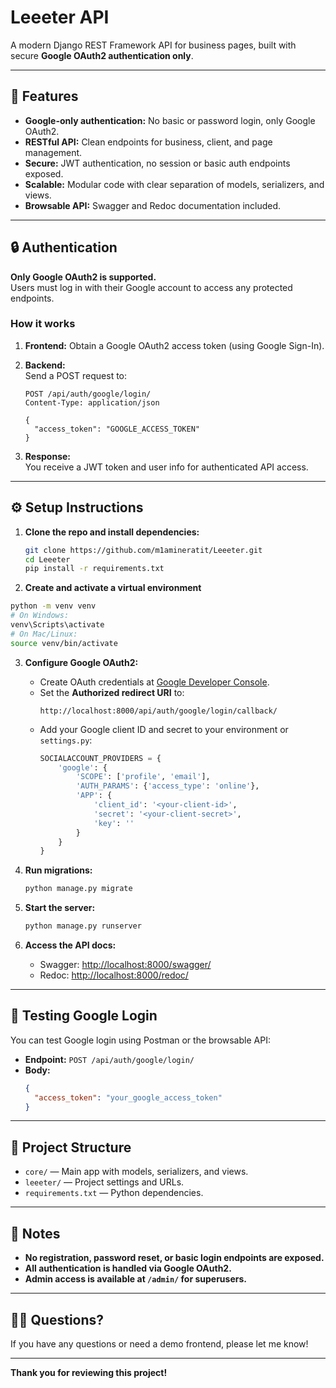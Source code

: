 # Leeeter API

A modern Django REST Framework API for business pages, built with secure **Google OAuth2 authentication only**.

---

## 🚀 Features

- **Google-only authentication:** No basic or password login, only Google OAuth2.
- **RESTful API:** Clean endpoints for business, client, and page management.
- **Secure:** JWT authentication, no session or basic auth endpoints exposed.
- **Scalable:** Modular code with clear separation of models, serializers, and views.
- **Browsable API:** Swagger and Redoc documentation included.

---

## 🔒 Authentication

**Only Google OAuth2 is supported.**  
Users must log in with their Google account to access any protected endpoints.

### How it works

1. **Frontend:** Obtain a Google OAuth2 access token (using Google Sign-In).
2. **Backend:**  
   Send a POST request to:

   ```
   POST /api/auth/google/login/
   Content-Type: application/json

   {
     "access_token": "GOOGLE_ACCESS_TOKEN"
   }
   ```

3. **Response:**  
   You receive a JWT token and user info for authenticated API access.

---

## ⚙️ Setup Instructions

1. **Clone the repo and install dependencies:**
    ```sh
    git clone https://github.com/m1amineratit/Leeeter.git
    cd Leeeter
    pip install -r requirements.txt
    ```

2. **Create and activate a virtual environment**

```sh
python -m venv venv
# On Windows:
venv\Scripts\activate
# On Mac/Linux:
source venv/bin/activate
```

3. **Configure Google OAuth2:**
    - Create OAuth credentials at [Google Developer Console](https://console.developers.google.com/).
    - Set the **Authorized redirect URI** to:
      ```
      http://localhost:8000/api/auth/google/login/callback/
      ```
    - Add your Google client ID and secret to your environment or `settings.py`:
      ```python
      SOCIALACCOUNT_PROVIDERS = {
          'google': {
              'SCOPE': ['profile', 'email'],
              'AUTH_PARAMS': {'access_type': 'online'},
              'APP': {
                  'client_id': '<your-client-id>',
                  'secret': '<your-client-secret>',
                  'key': ''
              }
          }
      }
      ```

4. **Run migrations:**
    ```sh
    python manage.py migrate
    ```

5. **Start the server:**
    ```sh
    python manage.py runserver
    ```

6. **Access the API docs:**
    - Swagger: [http://localhost:8000/swagger/](http://localhost:8000/swagger/)
    - Redoc: [http://localhost:8000/redoc/](http://localhost:8000/redoc/)

---

## 🧪 Testing Google Login

You can test Google login using Postman or the browsable API:

- **Endpoint:** `POST /api/auth/google/login/`
- **Body:**
    ```json
    {
      "access_token": "your_google_access_token"
    }
    ```

---

## 📁 Project Structure

- `core/` — Main app with models, serializers, and views.
- `leeeter/` — Project settings and URLs.
- `requirements.txt` — Python dependencies.

---

## 📝 Notes

- **No registration, password reset, or basic login endpoints are exposed.**
- **All authentication is handled via Google OAuth2.**
- **Admin access is available at `/admin/` for superusers.**

---

## 🙋‍♂️ Questions?

If you have any questions or need a demo frontend, please let me know!

---

**Thank you for reviewing this project!**


